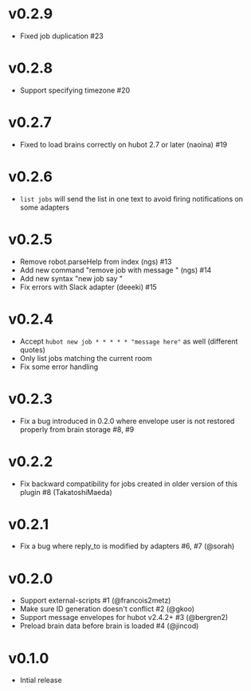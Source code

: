 v0.2.9
======
* Fixed job duplication #23

v0.2.8
======
* Support specifying timezone #20

v0.2.7
======
* Fixed to load brains correctly on hubot 2.7 or later (naoina) #19

v0.2.6
======
* `list jobs` will send the list in one text to avoid firing notifications on some adapters

v0.2.5
======
* Remove robot.parseHelp from index (ngs) #13
* Add new command "remove job with message <message>" (ngs) #14
* Add new syntax "new job <crontab> say <message>"
* Fix errors with Slack adapter (deeeki) #15

v0.2.4
======
* Accept `hubot new job * * * * * "message here"` as well (different quotes)
* Only list jobs matching the current room
* Fix some error handling

v0.2.3
======
* Fix a bug introduced in 0.2.0 where envelope user is not restored properly from brain storage #8, #9

v0.2.2
======
* Fix backward compatibility for jobs created in older version of this plugin #8 (TakatoshiMaeda)

v0.2.1
======
* Fix a bug where reply_to is modified by adapters #6, #7 (@sorah)

v0.2.0
======
* Support external-scripts #1 (@francois2metz)
* Make sure ID generation doesn't conflict #2 (@gkoo)
* Support message envelopes for hubot v2.4.2+ #3 (@bergren2)
* Preload brain data before brain is loaded #4 (@jincod)

v0.1.0
======
* Intial release
